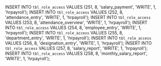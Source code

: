 INSERT INTO `tbl_role_access` VALUES (251, 8, 'salary_payment', 'WRITE', 1, 'hrpayroll');
INSERT INTO `tbl_role_access` VALUES (252, 8, 'attendance_entry', 'WRITE', 1, 'hrpayroll');
INSERT INTO `tbl_role_access` VALUES (253, 8, 'attendance_overview', 'WRITE', 1, 'hrpayroll');
INSERT INTO `tbl_role_access` VALUES (254, 8, 'employee_entry', 'WRITE', 1, 'hrpayroll');
INSERT INTO `tbl_role_access` VALUES (255, 8, 'department_entry', 'WRITE', 1, 'hrpayroll');
INSERT INTO `tbl_role_access` VALUES (256, 8, 'designation_entry', 'WRITE', 1, 'hrpayroll');
INSERT INTO `tbl_role_access` VALUES (257, 8, 'salary_report', 'WRITE', 1, 'hrpayroll');
INSERT INTO `tbl_role_access` VALUES (258, 8, 'monthly_salary_report', 'WRITE', 1, 'hrpayroll');
